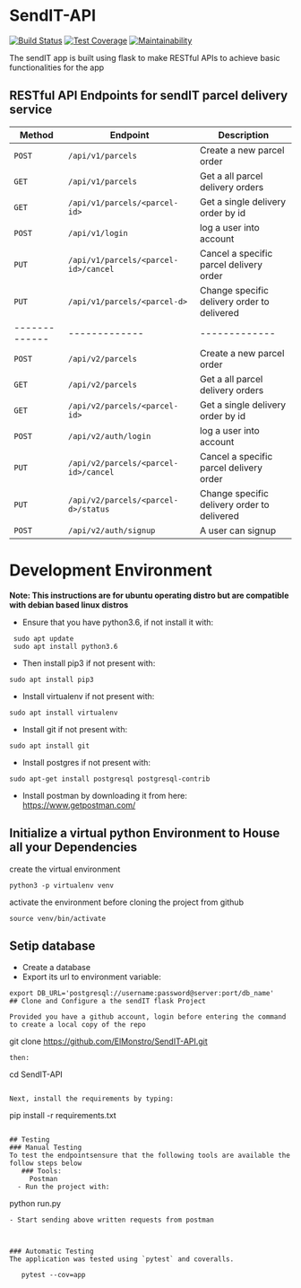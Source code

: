 # SendIT-API

[![Build Status](https://travis-ci.org/ElMonstro/SendIT-API.svg?branch=ft-admin-get-all-orders-161700246)](https://travis-ci.org/ElMonstro/SendIT-API)
[![Test Coverage](https://api.codeclimate.com/v1/badges/7afda6c46de2f7995949/test_coverage)](https://codeclimate.com/github/ElMonstro/SendIT-API/test_coverage)
[![Maintainability](https://api.codeclimate.com/v1/badges/7afda6c46de2f7995949/maintainability)](https://codeclimate.com/github/ElMonstro/SendIT-API/maintainability)

The sendIT app is built using flask to make RESTful APIs to achieve basic functionalities for the app 

## RESTful API Endpoints for sendIT parcel delivery service


| Method        |       Endpoint                        |         Description                           |
| ------------- |       -------------                   |         -------------                         |
| `POST`        | `/api/v1/parcels`                     |   Create a new parcel order                   |
| `GET`         | `/api/v1/parcels`                     |   Get a all parcel delivery orders            |
| `GET`         | `/api/v1/parcels/<parcel-id>`         |   Get a single delivery order by id           |
| `POST`        | `/api/v1/login`                       |   log a user into account                     |
| `PUT`         | `/api/v1/parcels/<parcel-id>/cancel`  |   Cancel a specific parcel delivery order     |
| `PUT`         | `/api/v1/parcels/<parcel-d>`          |   Change specific delivery order to delivered |
| ------------- |       -------------                   |         -------------                         |
| `POST`        | `/api/v2/parcels`                     |   Create a new parcel order                   |
| `GET`         | `/api/v2/parcels`                     |   Get a all parcel delivery orders            |
| `GET`         | `/api/v2/parcels/<parcel-id>`         |   Get a single delivery order by id           |
| `POST`        | `/api/v2/auth/login`                  |   log a user into account                     |
| `PUT`         | `/api/v2/parcels/<parcel-id>/cancel`  |   Cancel a specific parcel delivery order     |
| `PUT`         | `/api/v2/parcels/<parcel-d>/status`   |   Change specific delivery order to delivered |
| `POST`        | `/api/v2/auth/signup`                 |   A user can signup                           |


# Development Environment
**Note: This instructions are for ubuntu operating distro but are compatible with debian based linux distros**

- Ensure that you have python3.6,
if not install it with:
```
 sudo apt update
 sudo apt install python3.6 
```
- Then install pip3 if not present with:
 ```
 sudo apt install pip3
 ```
- Install virtualenv if not present with:
 ```
 sudo apt install virtualenv
 ```
- Install git if not present with:
```
sudo apt install git
```
- Install postgres if not present with:
```
sudo apt-get install postgresql postgresql-contrib
```
- Install postman by downloading it from here:
https://www.getpostman.com/



## Initialize a virtual python Environment to House all your Dependencies

create the virtual environment

```
python3 -p virtualenv venv 
```
activate the environment before cloning the project from github

```
source venv/bin/activate
```
## Setip database

- Create a database 
- Export its url to environment variable:
```
export DB_URL='postgresql://username:password@server:port/db_name'
## Clone and Configure a the sendIT flask Project

Provided you have a github account, login before entering the command to create a local copy of the repo

```
git clone https://github.com/ElMonstro/SendIT-API.git
```
then:
```
cd SendIT-API
```

Next, install the requirements by typing:

```
pip install -r requirements.txt
```

## Testing
### Manual Testing
To test the endpointsensure that the following tools are available the follow steps below
   ### Tools:
     Postman
  - Run the project with:
  ```
  python run.py
  ```
  - Start sending above written requests from postman
      
  
     
### Automatic Testing
  The application was tested using `pytest` and coveralls.
     
     pytest --cov=app
